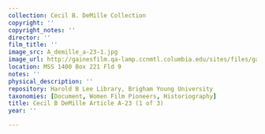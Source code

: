 ```yaml
---
collection: Cecil B. DeMille Collection
copyright: ''
copyright_notes: ''
director: ''
film_title: ''
image_src: A_demille_a-23-1.jpg
image_url: http://gainesfilm.qa-lamp.ccnmtl.columbia.edu/sites/files/gainesfilm/images/A_demille_a-23-1.jpg
location: MSS 1400 Box 221 Fld 9
notes: ''
physical_description: ''
repository: Harold B Lee Library, Brigham Young University
taxonomies: [Document, Women Film Pioneers, Historiography]
title: Cecil B DeMille Article A-23 (1 of 3)
year: ''

---
```

